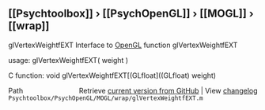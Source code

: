 ## [[Psychtoolbox]] &#8250; [[PsychOpenGL]] &#8250; [[MOGL]] &#8250; [[wrap]]

glVertexWeightfEXT  Interface to [OpenGL](OpenGL) function glVertexWeightfEXT  
  
usage:  glVertexWeightfEXT( weight )  
  
C function:  void glVertexWeightfEXT[(GLfloat]((GLfloat) weight)  




<div class="code_header" style="text-align:right;">
  <span style="float:left;">Path&nbsp;&nbsp;</span> <span class="counter">Retrieve <a href=
  "https://raw.github.com/Psychtoolbox-3/Psychtoolbox-3/beta/Psychtoolbox/PsychOpenGL/MOGL/wrap/glVertexWeightfEXT.m">current version from GitHub</a> | View <a href=
  "https://github.com/Psychtoolbox-3/Psychtoolbox-3/commits/beta/Psychtoolbox/PsychOpenGL/MOGL/wrap/glVertexWeightfEXT.m">changelog</a></span>
</div>
<div class="code">
  <code>Psychtoolbox/PsychOpenGL/MOGL/wrap/glVertexWeightfEXT.m</code>
</div>

